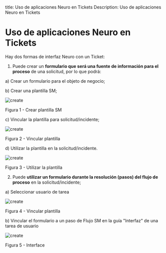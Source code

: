 title: Uso de aplicaciones Neuro en Tickets
Description: Uso de aplicaciones Neuro en Tickets
# Uso de aplicaciones Neuro en Tickets

Hay dos formas de interfaz Neuro con un Ticket:

1.  Puede crear un **formulario que será una fuente de información para el proceso** de una solicitud, por lo que podrá:

  a)  Crear un formulario para el objeto de negocio;

  b)  Crear una plantilla SM;
    
   ![create](images/neuro-sm-1.jpg)

   Figura 1 - Crear plantilla SM
    
  c)  Vincular la plantilla para solicitud/incidente;
    
   ![create](images/neuro-sm-2.jpg)

   Figura 2 - Vincular plantilla
    
  d)  Utilizar la plantilla en la solicitud/incidente.
    
   ![create](images/neuro-sm-3.jpg)

   Figura 3 - Utilizar la plantilla
    

2.  Puede **utilizar un formulario durante la resolución (pasos) del flujo de proceso** en la solicitud/incidente;

  a)  Seleccionar usuario de tarea
    
   ![create](images/neuro-sm-4.png)

   Figura 4 - Vincular plantilla
    

  b)  Vincular el formulario a un paso de Flujo SM en la guía "Interfaz" de una tarea de usuario
    
   ![create](images/neuro-sm-13.png)

   Figura 5 - Interface
    

<!-- !!! tip "About"

    <b>Product/Version:</b> CITSmart | 8.00 &nbsp;&nbsp;
    <b>Updated:</b>03/20/2019 – Anna Martins


